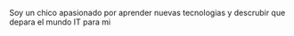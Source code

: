 Soy un chico apasionado por aprender nuevas tecnologias y descrubir que depara el mundo IT para mi


